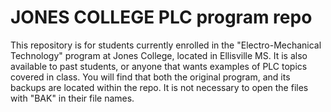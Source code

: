 # JONES COLLEGE PLC program repo
This repository is for students currently enrolled in the "Electro-Mechanical Technology" program at Jones College, located in Ellisville MS. 
It is also available to past students, or anyone that wants examples of PLC topics covered in class.
You will find that both the original program, and its backups are located within the repo.
It is not necessary to open the files with "BAK" in their file names. 

